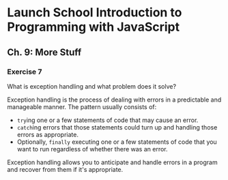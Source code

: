 # Launch School Introduction to Programming with JavaScript

## Ch. 9: More Stuff

### Exercise 7

What is exception handling and what problem does it solve?

Exception handling is the process of dealing with errors in a predictable and
manageable manner. The pattern usually consists of:
- `try`ing one or a few statements of code that may cause an error.
- `catch`ing errors that those statements could turn up and handling those
  errors as appropriate.
- Optionally, `finally` executing one or a few statements of code that you want
  to run regardless of whether there was an error.

Exception handling allows you to anticipate and handle errors in a program and
recover from them if it's appropriate.